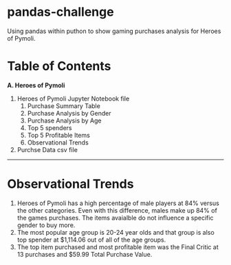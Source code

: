 # pandas-challenge
Using pandas within puthon to show gaming purchases analysis for Heroes of Pymoli.

# Table of Contents

**A. Heroes of Pymoli**<br>
1. Heroes of Pymoli Jupyter Notebook file
    1. Purchase Summary Table
    2. Purchase Analysis by Gender
    3. Purchase Analysis by Age
    4. Top 5 spenders
    5. Top 5 Profitable Items
    6. Observational Trends
3. Purchse Data csv file

--------------

# Observational Trends
1. Heroes of Pymoli has a high percentage of male players at 84% versus the other categories. Even with this difference, males make up 84% of the games purchases. The                items avaialble do not influence a specific gender to buy more.
2. The most popular age group is 20-24 year olds and that group is also top spender at $1,114.06 out of all of the age groups.
3. The top item purchased and most profitable item was the Final Critic at 13 purchases and $59.99 Total Purchase Value.
  
